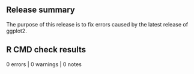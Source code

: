 ## Release summary
The purpose of this release is to fix errors caused by the latest release of
ggplot2. 

## R CMD check results
0 errors | 0 warnings | 0 notes
